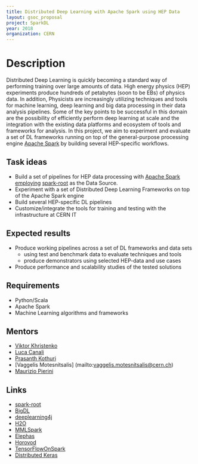 ```yaml
---
title: Distributed Deep Learning with Apache Spark using HEP Data
layout: gsoc_proposal
project: SparkDL
year: 2018
organization: CERN
---
```


# Description
Distributed Deep Learning is quickly becoming a standard way of performing training over large amounts of data. High energy physics (HEP) experiments produce hundreds of petabytes (soon to be EBs) of physics data. In addition, Physicists are increasingly utilizing techniques and tools for machine learning, deep learning and big data processing in their data analysis pipelines. Some of the key points to be successful in this domain are the possibility of efficiently perform deep learning at scale and the integration with the existing data platforms and ecosystem of tools and frameworks for analysis. In this project, we aim to experiment and evaluate a set of DL frameworks running on top of the general-purpose processing engine [Apache Spark](https://spark.apache.org) by building several HEP-specific workflows.

## Task ideas
  * Build a set of pipelines for HEP data processing with [Apache Spark employing](https://spark.apache.org) [spark-root](https://github.com/diana-hep/spark-root) as the Data Source.
  * Experiment with a set of Distributed Deep Learning Frameworks on top of the Apache Spark engine
  * Build several HEP-specific DL pipelines
  * Customize/integrate the tools for training and testing with the infrastructure at CERN IT 

## Expected results
  * Produce working pipelines across a set of DL frameworks and data sets
     * using test and benchmark data to evaluate techniques and tools
     * produce demonstrators using selected HEP-data and use cases
  * Produce performance and scalability studies of the tested solutions

## Requirements
  * Python/Scala
  * Apache Spark
  * Machine Learning algorithms and frameworks

## Mentors
  * [Viktor Khristenko](mailto:viktor.khristenko.cern.ch)
  * [Luca Canali](mailto:Luca.Canali@cern.ch)
  * [Prasanth Kothuri](mailto:prasanth.kothuri@cern.ch)
  * [Vaggelis Motesnitsalis] (mailto:vaggelis.motesnitsalis@cern.ch)
  * [Maurizio Pierini](mailto:Maurizio.Pierini@cern.ch)

## Links
  * [spark-root](https://github.com/diana-hep/spark-root)
  * [BigDL](https://github.com/intel-analytics/BigDL)
  * [deeplearning4j](https://deeplearning4j.org)
  * [H2O](https://www.h2o.ai/sparkling-water/)
  * [MMLSpark](https://github.com/Azure/mmlspark)
  * [Elephas](http://maxpumperla.github.io/elephas/)
  * [Horovod](https://github.com/uber/horovod)
  * [TensorFlowOnSpark](https://github.com/yahoo/TensorFlowOnSpark)
  * [Distributed Keras](https://github.com/cerndb/dist-keras)
